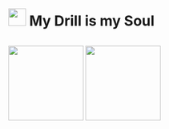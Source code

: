 # <img src="https://imgur.com/THgOdIr.png" height="35"> My Drill is my Soul



<p style="float: left;">

<img src="https://github-readme-stats.vercel.app/api?username=lincNx&theme=onedark" height="150"/>

<img src="https://github-readme-stats.vercel.app/api/top-langs/?username=lincNx&layout=compact&theme=onedark&show_icons=true" height="150"/>
</p>
